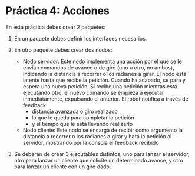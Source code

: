 # Práctica 4: Acciones

En esta práctica debes crear 2 paquetes:

1. En un paquete debes definir los interfaces necesarios.

2. En otro paquete debes crear dos nodos:
    - Nodo servidor: Este nodo implementa una acción por el que se le envían comandos de avance o de giro (uno u otro, no ambos), indicando la distancia a recorrer o los radianes a girar. El nodo está latente hasta que recibe la petición. Cuando ha acabado, se para y espera una nueva petición. Si recibe una petición mientras está ejecutando otro, el nuevo comando se empieza a ejecutar inmediatamente, expulsando el anterior. El robot notifica a través de feedback:
      - distancia avanzada o giro realizado
      - lo que le queda para completar la petición
      - y el tiempo que le está llevando realizarlo
    - Nodo cliente: Este nodo se encarga de recibir como argumento la distancia a recorrer o los radianes a girar y hará la petición al servidor, mostrando por la consola el feedback recibido

3. Se deberán de crear 3 ejecutables distintos, uno para lanzar el servidor, otro para lanzar un cliente que solicite un determinado avance, y otro para lanzar un cliente con un giro dado.